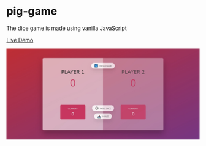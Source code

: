 # pig-game
The dice game is made using vanilla JavaScript

 <a href="https://abbas-roholamin-dice-game.netlify.app/" target="_blank">
    Live Demo
 </a>
 
 
 ![perview_image](/img/perview.png)
